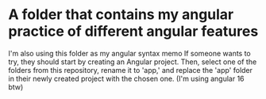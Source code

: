 # A folder that contains my angular practice of different angular features 
I'm also using this folder as my angular syntax memo
If someone wants to try, they should start by creating an Angular project. Then, select one of the folders from this repository, rename it to 'app,' and replace the 'app' folder in their newly created project with the chosen one.
(I'm using angular 16 btw)
